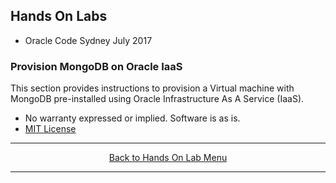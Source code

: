 ## Hands On Labs

- Oracle Code Sydney July 2017

### Provision MongoDB on Oracle IaaS

This section provides instructions to provision a Virtual machine with MongoDB pre-installed using Oracle Infrastructure As A Service (IaaS).


* No warranty expressed or implied.  Software is as is.
* [MIT License](http://www.opensource.org/licenses/mit-license.html)

<hr />
<center>
<a href="../../handsonlabs" class="btn" >Back to Hands On Lab Menu</a>
<center />
<hr />


